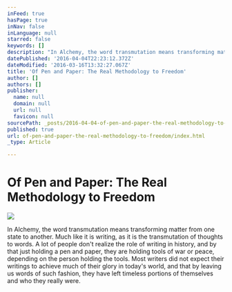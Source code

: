 ```yaml
---
inFeed: true
hasPage: true
inNav: false
inLanguage: null
starred: false
keywords: []
description: "In Alchemy, the word transmutation means transforming matter from one state to another. Much like it is writing, as it is the transmutation of thoughts to words. A lot of people don't realize the role of writing in history, and by that just holding a pen and paper, they are holding tools of war or peace, depending on the person holding the tools. Most writers did not expect their writings to achieve much of their glory in today's world, and that by leaving us words of such fashion, they have left timeless portions of themselves and who they really were.\_"
datePublished: '2016-04-04T22:23:12.372Z'
dateModified: '2016-03-16T13:32:27.067Z'
title: 'Of Pen and Paper: The Real Methodology to Freedom'
author: []
authors: []
publisher:
  name: null
  domain: null
  url: null
  favicon: null
sourcePath: _posts/2016-04-04-of-pen-and-paper-the-real-methodology-to-freedom.md
published: true
url: of-pen-and-paper-the-real-methodology-to-freedom/index.html
_type: Article

---
```

# Of Pen and Paper: The Real Methodology to Freedom
![](https://the-grid-user-content.s3-us-west-2.amazonaws.com/476ab451-a183-4d27-81a1-1af3e27bd0d7.jpg)

In Alchemy, the word transmutation means transforming matter from one state to another. Much like it is writing, as it is the transmutation of thoughts to words. A lot of people don't realize the role of writing in history, and by that just holding a pen and paper, they are holding tools of war or peace, depending on the person holding the tools. Most writers did not expect their writings to achieve much of their glory in today's world, and that by leaving us words of such fashion, they have left timeless portions of themselves and who they really were.